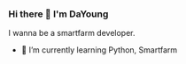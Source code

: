 ### Hi there 👋 I'm DaYoung
I wanna be a smartfarm developer.
- 🌱 I’m currently learning Python, Smartfarm
<!--
**RIVERALLZERO/RIVERALLZERO** is a ✨ _special_ ✨ repository because its `README.md` (this file) appears on your GitHub profile.

![Anurag's GitHub stats](https://github-readme-stats.vercel.app/api?username=River-All-zero&show_icons=true&theme=radical)
